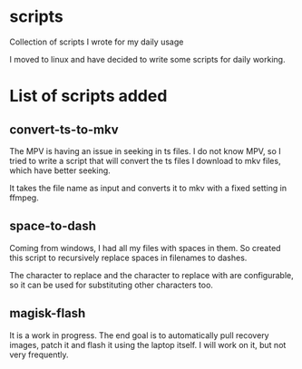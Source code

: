 # scripts
Collection of scripts I wrote for my daily usage

I moved to linux and have decided to write some scripts for daily working.

# List of scripts added 

## convert-ts-to-mkv

The MPV is having an issue in seeking in ts files. I do not know MPV, so I tried to write a script that will convert the ts files I download to mkv files, which have better seeking.

It takes the file name as input and converts it to mkv with a fixed setting in ffmpeg.

## space-to-dash

Coming from windows, I had all my files with spaces in them. So created this script to recursively replace spaces in filenames to dashes. 

The character to replace and the character to replace with are configurable, so it can be used for substituting other characters too.

## magisk-flash

It is a work in progress. The end goal is to automatically pull recovery images, patch it and flash it using the laptop itself. I will work on it, but not very frequently.

